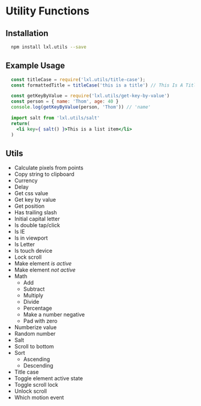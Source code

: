 # Utility Functions

## Installation
```bash
  npm install lxl.utils --save
```

## Example Usage

```js
  const titleCase = require('lxl.utils/title-case');
  const formattedTitle = titleCase('this is a title') // This Is A Title
```

```js
  const getKeyByValue = require('lxl.utils/get-key-by-value')
  const person = { name: 'Thom', age: 40 }
  console.log(getKeyByValue(person, 'Thom')) // 'name'
```

```jsx
  import salt from 'lxl.utils/salt'
  return(
    <li key={ salt() }>This is a list item</li>
  )
```

## Utils

- Calculate pixels from points
- Copy string to clipboard
- Currency
- Delay
- Get css value
- Get key by value
- Get position
- Has trailing slash
- Initial capital letter
- Is double tap/click
- Is IE
- Is in viewport
- Is Letter
- Is touch device
- Lock scroll
- Make element _is active_
- Make element _not active_
- Math
  - Add
  - Subtract
  - Multiply
  - Divide
  - Percentage
  - Make a number negative
  - Pad with zero
- Numberize value
- Random number
- Salt
- Scroll to bottom
- Sort
  - Ascending
  - Descending
- Title case
- Toggle element active state
- Toggle scroll lock
- Unlock scroll
- Which motion event